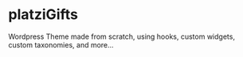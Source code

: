 # platziGifts
Wordpress Theme made from scratch, using hooks, custom widgets, custom taxonomies, and more...
